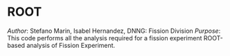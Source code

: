 # ROOT
_Author_: Stefano Marin, Isabel Hernandez, DNNG: Fission Division
_Purpose_: This code performs all the analysis required for a fission experiment
ROOT-based analysis of Fission Experiment.
